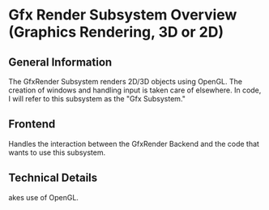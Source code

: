 Gfx Render Subsystem Overview (Graphics Rendering, 3D or 2D)
==============================================================================

General Information
------------------
The GfxRender Subsystem renders 2D/3D objects using OpenGL. The creation of windows and handling input is taken care of elsewhere. In code, I will refer to this subsystem as the "Gfx Subsystem."

Frontend
------------------
Handles the interaction between the GfxRender Backend and the code that wants to use this subsystem.

Technical Details
------------------
akes use of OpenGL.
